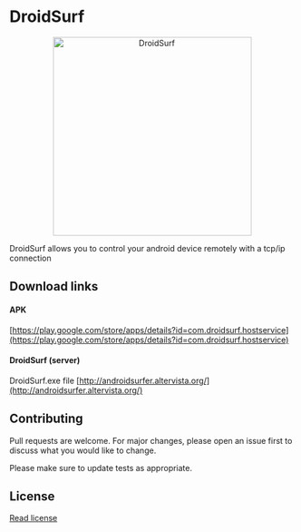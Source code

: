 # DroidSurf
<p align="center">
  <img src="https://github.com/SuperMalc/DroidSurf_Android/blob/master/app/src/main/res/mipmap-hdpi/ic_launcher_foreground.png" width="350" title="DroidSurf">
</p>

DroidSurf allows you to control your android device remotely with a tcp/ip connection

## Download links
#### APK
[https://play.google.com/store/apps/details?id=com.droidsurf.hostservice](https://play.google.com/store/apps/details?id=com.droidsurf.hostservice)

#### DroidSurf (server)
DroidSurf.exe file [http://androidsurfer.altervista.org/](http://androidsurfer.altervista.org/)

## Contributing
Pull requests are welcome. For major changes, please open an issue first to discuss what you would like to change.

Please make sure to update tests as appropriate.

## License
[Read license](http://androidsurfer.altervista.org/?page_id=25)
